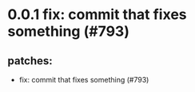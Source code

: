# 0.0.1 fix: commit that fixes something (#793)

## patches:
* fix: commit that fixes something (#793)

